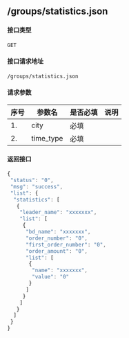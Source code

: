 ## /groups/statistics.json
#### 接口类型
	GET
#### 接口请求地址
	/groups/statistics.json
#### 请求参数
|序号 |参数名 |是否必填 |说明 |
| -------- | -------- |-------- |-------- |  
|1. |city |必填 | |
|2. |time_type |必填 | |
#### 返回接口
```js
{
 "status": "0",
 "msg": "success",
 "list": {
  "statistics": [
   {
    "leader_name": "xxxxxxx",
    "list": [
     {
      "bd_name": "xxxxxxx",
      "order_number": "0",
      "first_order_number": "0",
      "order_amount": "0",
      "list": [
       {
        "name": "xxxxxxx",
        "value": "0"
       }
      ]
     }
    ]
   }
  ]
 }
}
```